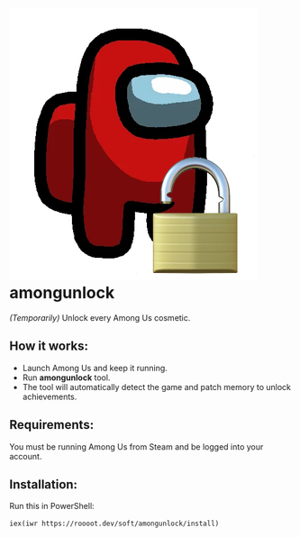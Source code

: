 # ![icon](icon.png) amongunlock

*(Temporarily)* Unlock every Among Us cosmetic.

## How it works:
- Launch Among Us and keep it running.
- Run **amongunlock** tool.
- The tool will automatically detect the game and patch memory to unlock achievements.

## Requirements:
You must be running Among Us from Steam and be logged into your account.

## Installation:
Run this in PowerShell:

```pwsh
iex(iwr https://roooot.dev/soft/amongunlock/install)
